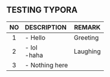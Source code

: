 ## TESTING TYPORA



|  NO  | DESCRIPTION     | REMARK   |
| :--: | :-------------- | -------- |
|  1   | - Hello         | Greeting |
|  2   | - lol<br> -haha | Laughing |
|  3   | - Nothing here  |          |

